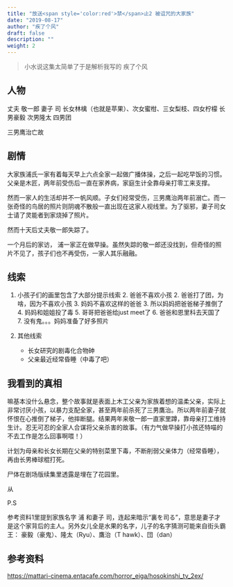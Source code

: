 ```yaml
---
title: "放送<span style='color:red'>禁</span>止2 被诅咒的大家族"
date: "2019-08-17"
author: "疾了个风"
draft: false
description: ""
weight: 2
---
```


> 小水说这集太简单了于是解析我写的
> 疾了个风
## 人物


丈夫 敬一郎 
妻子 司
长女林檎（也就是苹果）、次女蜜柑、三女梨枝、四女柠檬
长男豪毅 次男隆太 四男团

三男鹰治亡故

## 剧情

大家族浦氏一家有着每天早上六点全家一起做广播体操，之后一起吃早饭的习惯。父亲是木匠，两年前受伤后一直在家养病，家庭生计全靠母亲打零工来支撑。

然而一家人的生活却并不一帆风顺。子女们经常受伤，三男鹰治两年前溺亡。而一张奇怪的鸟居的照片则阴魂不散般一直出现在这家人视线里。为了驱邪，妻子司女士请了灵能者到家烧掉了照片。

然而十天后丈夫敬一郎失踪了。

一个月后的家访， 浦一家正在做早操。虽然失踪的敬一郎还没找到，但奇怪的照片不见了，孩子们也不再受伤，一家人其乐融融。


## 线索

1. 小孩子们的画里包含了大部分提示线索
    2. 爸爸不喜欢小孩
    2. 爸爸打了团，为啥，因为不喜欢小孩
    3. 妈妈不喜欢这样的爸爸
    3. 所以妈妈把爸爸梯子推倒了
    4. 妈妈和姐姐投了毒
    5. 哥哥把爸爸给just meet了
    6. 爸爸和恩里科去天国了
    7. 没有鬼。。。妈妈准备了好多照片

1. 其他线索
    - 长女研究的剧毒化合物砷
    - 父亲最近经常昏睡（中毒了吧）


## 我看到的真相

嘛基本没什么悬念，整个故事就是表面上木工父亲为家族着想的温柔父亲，实际上非常讨厌小孩，以暴力支配全家，甚至两年前杀死了三男鷹治。所以两年前妻子就怀恨在心推倒了梯子，他摔断腿。结果两年来敬一郎一直家里蹲，靠母亲打工维持生计。忍无可忍的全家人合谋将父亲杀害的故事。（有力气做早操打小孩还特喵的不去工作是怎么回事啊喂！）

计划为母亲和长女长期在父亲的特别菜里下毒，不断削弱父亲体力（经常昏睡），再由长男棒球棍打死。

尸体在剧场版续集里透露是埋在了花园里。

从



P.S

参考资料1里提到家族名字 浦 和妻子 司，连起来暗示“裏を司る”，意思是妻子才是这个家背后的主人。另外女儿全是水果的名字，儿子的名字猜测可能来自街头霸王：
豪毅（豪鬼）、隆太（Ryu）、鷹治（T hawk）、団（dan）


## 参考资料

https://mattari-cinema.entacafe.com/horror_eiga/hosokinshi_tv_2ex/







